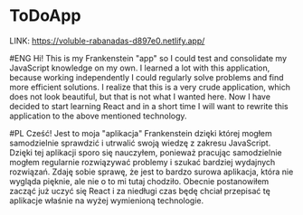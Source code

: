 # ToDoApp

LINK: https://voluble-rabanadas-d897e0.netlify.app/

#ENG
Hi! This is my Frankenstein "app" so I could test and consolidate my JavaScript knowledge on my own. I learned a lot with this application, because working independently I could regularly solve problems and find more efficient solutions. I realize that this is a very crude application, which does not look beautiful, but that is not what I wanted here. Now I have decided to start learning React and in a short time I will want to rewrite this application to the above mentioned technology.

#PL
Cześć! Jest to moja "aplikacja" Frankenstein dzięki której mogłem samodzielnie sprawdzić i utrwalić swoją wiedzę z zakresu JavaScript. Dzięki tej aplikacji sporo się nauczyłem, ponieważ pracując samodzielnie mogłem regularnie rozwiązywać problemy i szukać bardziej wydajnych rozwiązań. Zdaję sobie sprawę, że jest to bardzo surowa aplikacja, która nie wygląda pięknie, ale nie o to mi tutaj chodziło. Obecnie postanowiłem zacząć już uczyć się React i za niedługi czas będę chciał przepisać tę aplikacje właśnie na wyżej wymienioną technologie.
